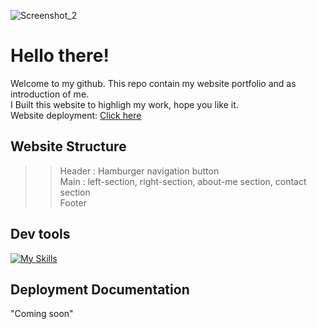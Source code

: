 
![Screenshot_2](https://github.com/RevoU-FSSE-2/week-4-RPrasetyoB/assets/129088807/486588f8-f0fb-486a-8788-85079f5c3334)

# Hello there!
Welcome to my github.
This repo contain my website portfolio and as introduction of me.<br>
I Built this website to highligh my work, hope you like it.<br>
Website deployment: <a href="https://week3-renaldipb.netlify.app" target="_blank">Click here</a>

## Website Structure
>> Header : Hamburger navigation button<br>
>> Main : left-section, right-section, about-me section, contact section<br>
>> Footer

## Dev tools
[![My Skills](https://skills.thijs.gg/icons?i=html,css,js)](https://skills.thijs.gg)

## Deployment Documentation

"Coming soon"

